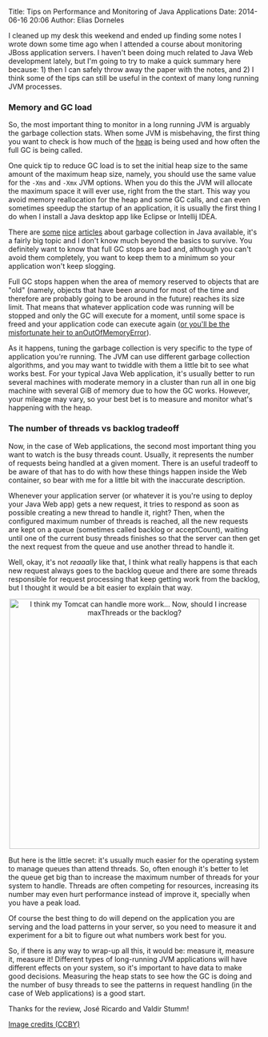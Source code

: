 Title: Tips on Performance and Monitoring of Java Applications
Date: 2014-06-16 20:06
Author: Elias Dorneles

I cleaned up my desk this weekend and ended up finding some notes I wrote down
some time ago when I attended a course about monitoring JBoss application
servers. I haven't been doing much related to Java Web development lately, but
I'm going to try to make a quick summary here because: 1) then I can safely
throw away the paper with the notes, and 2) I think some of the tips can still
be useful in the context of many long running JVM processes.

### Memory and GC load

So, the most important thing to monitor in a long running JVM is arguably the
garbage collection stats. When some JVM is misbehaving, the first thing you
want to check is how much of the
[heap](https://en.wikipedia.org/wiki/Java_virtual_machine#Heap) is being used
and how often the full GC is being called.

One quick tip to reduce GC load is to set the initial heap size to the same
amount of the maximum heap size, namely, you should use the same value for the
`-Xms` and `-Xmx` JVM options. When you do this the JVM will allocate the
maximum space it will ever use, right from the the start. This way you avoid
memory reallocation for the heap and some GC calls, and can even sometimes
speedup the startup of an application, it is usually the first thing I do when
I install a Java desktop app like Eclipse or Intellij IDEA.

There are
[some](http://www.cubrid.org/blog/dev-platform/understanding-java-garbage-collection/)
[nice](http://www.cubrid.org/blog/dev-platform/how-to-monitor-java-garbage-collection/)
[articles](http://www.cubrid.org/blog/textyle/428187) about garbage collection
in Java available, it's a fairly big topic and I don't know much beyond the
basics to survive. You definitely want to know that full GC stops are bad and,
although you can't avoid them completely, you want to keep them to a minimum so
your application won't keep slogging.

Full GC stops happen when the area of memory reserved to objects that are "old"
(namely, objects that have been around for most of the time and therefore are
probably going to be around in the future) reaches its size limit. That means
that whatever application code was running will be stopped and only the GC will
execute for a moment, until some space is freed and your application code can
execute again ([or you'll be the misfortunate heir to
anOutOfMemoryError](https://plumbr.eu/blog/understanding-java-lang-outofmemoryerror)).

As it happens, tuning the garbage collection is very specific to the type of
application you're running. The JVM can use different garbage collection
algorithms, and you may want to twiddle with them a little bit to see what
works best. For your typical Java Web application, it's usually better to run
several machines with moderate memory in a cluster than run all in one big
machine with several GiB of memory due to how the GC works. However, your
mileage may vary, so your best bet is to measure and monitor what's happening
with the heap.    

### The number of threads vs backlog tradeoff

Now, in the case of Web applications, the second most important thing you want
to watch is the busy threads count. Usually, it represents the number of
requests being handled at a given moment. There is an useful tradeoff to be
aware of that has to do with how these things happen inside the Web container,
so bear with me for a little bit with the inaccurate description.

Whenever your application server (or whatever it is you're using to deploy your
Java Web app) gets a new request, it tries to respond as soon as possible
creating a new thread to handle it, right? Then, when the configured maximum
number of threads is reached, all the new requests are kept on a queue
(sometimes called backlog or acceptCount), waiting until one of the current
busy threads finishes so that the server can then get the next request from the
queue and use another thread to handle it.

Well, okay, it's not *reaaally* like that, I think what
really happens is that each new request always goes to the backlog queue and
there are some threads responsible for request processing that keep getting
work from the backlog, but I thought it would be a bit easier to explain that
way.

<center>
<img width="500" alt="I think my Tomcat can handle more work... Now, should I increase maxThreads or the backlog?"
src="https://3.bp.blogspot.com/-1Op2WBzfGno/U5928NTAtqI/AAAAAAAAAwQ/d1lxWxNcmHY/s1600/doubt-maxThreads_vs_backlog.jpg"/>
</center>

But here is the little secret: it's usually much easier for the operating
system to manage queues than attend threads. So, often enough it's better to
let the queue get big than to increase the maximum number of threads for your
system to handle. Threads are often competing for resources, increasing its
number may even hurt performance instead of improve it, specially when you have
a peak load.

Of course the best thing to do will depend on the application you are serving
and the load patterns in your server, so you need to measure it and experiment
for a bit to figure out what numbers work best for you.

So, if there is any way to wrap-up all this, it would be: measure it, measure
it, measure it! Different types of long-running JVM applications will have
different effects on your system, so it's important to have data to make good
decisions. Measuring the heap stats to see how the GC is doing and the number
of busy threads to see the patterns in request handling (in the case of Web
applications) is a good start.

Thanks for the review, José Ricardo and Valdir Stumm!

[Image credits (CCBY)](https://www.flickr.com/photos/24141546@N06/8097784516/in/photostream/)
